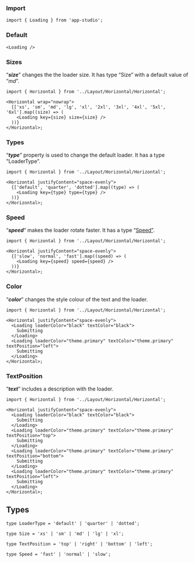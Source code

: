 ### Import

```tsx static
import { Loading } from 'app-studio';
```

### Default

```tsx
<Loading />
```

### Sizes

“**_size_**” changes the the loader size. It has type “Size” with a default value of “_md_”.

```tsx
import { Horizontal } from '../Layout/Horizontal/Horizontal';

<Horizontal wrap="nowrap">
  {['xs', 'sm', 'md', 'lg', 'xl', '2xl', '3xl', '4xl', '5xl', '6xl'].map((size) => (
    <Loading key={size} size={size} />
  ))}
</Horizontal>;
```

### Types

“**_type_**” property is used to change the default loader. It has a type "LoaderType”.

```tsx
import { Horizontal } from '../Layout/Horizontal/Horizontal';

<Horizontal justifyContent="space-evenly">
  {['default', 'quarter', 'dotted'].map((type) => (
    <Loading key={type} type={type} />
  ))}
</Horizontal>;
```

### Speed

“**_speed_**” makes the loader rotate faster. It has a type “[Speed”](https://www.notion.so/c8ba3ae395a0419c8e55a250b7744f69).

```tsx
import { Horizontal } from '../Layout/Horizontal/Horizontal';

<Horizontal justifyContent="space-evenly">
  {['slow', 'normal', 'fast'].map((speed) => (
    <Loading key={speed} speed={speed} />
  ))}
</Horizontal>;
```

### Color

“**_color_**” changes the style colour of the text and the loader.

```tsx
import { Horizontal } from '../Layout/Horizontal/Horizontal';

<Horizontal justifyContent="space-evenly">
  <Loading loaderColor="black" textColor="black">
    Submitting
  </Loading>
  <Loading loaderColor="theme.primary" textColor="theme.primary" textPosition="left">
    Submitting
  </Loading>
</Horizontal>;
```

### TextPosition

“**_text_**” includes a description with the loader.

```tsx
import { Horizontal } from '../Layout/Horizontal/Horizontal';

<Horizontal justifyContent="space-evenly">
  <Loading loaderColor="black" textColor="black">
    Submitting
  </Loading>
  <Loading loaderColor="theme.primary" textColor="theme.primary" textPosition="top">
    Submitting
  </Loading>
  <Loading loaderColor="theme.primary" textColor="theme.primary" textPosition="bottom">
    Submitting
  </Loading>
  <Loading loaderColor="theme.primary" textColor="theme.primary" textPosition="left">
    Submitting
  </Loading>
</Horizontal>;
```

## Types

```tsx static
type LoaderType = 'default' | 'quarter' | 'dotted';
```

```tsx static
type Size = 'xs' | 'sm' | 'md' | 'lg' | 'xl';
```

```tsx static
type TextPosition = 'top' | 'right' | 'bottom' | 'left';
```

```tsx static
type Speed = 'fast' | 'normal' | 'slow';
```
